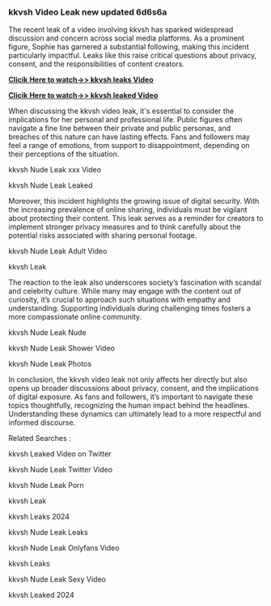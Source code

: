 ### kkvsh Video Leak new updated 6d6s6a

The recent leak of a video involving kkvsh has sparked widespread discussion and concern across social media platforms. As a prominent figure, Sophie has garnered a substantial following, making this incident particularly impactful. Leaks like this raise critical questions about privacy, consent, and the responsibilities of content creators.


**[Clicik Here to watch->> kkvsh  leaks Video](http://xxxvd.top)**

**[Clicik Here to watch->> kkvsh  leaked Video](http://xxxvd.top)**


When discussing the kkvsh video leak, it's essential to consider the implications for her personal and professional life. Public figures often navigate a fine line between their private and public personas, and breaches of this nature can have lasting effects. Fans and followers may feel a range of emotions, from support to disappointment, depending on their perceptions of the situation.

kkvsh Nude Leak xxx Video

kkvsh Nude Leak Leaked

Moreover, this incident highlights the growing issue of digital security. With the increasing prevalence of online sharing, individuals must be vigilant about protecting their content. This leak serves as a reminder for creators to implement stronger privacy measures and to think carefully about the potential risks associated with sharing personal footage.

kkvsh Nude Leak Adult Video

kkvsh Leak


The reaction to the leak also underscores society’s fascination with scandal and celebrity culture. While many may engage with the content out of curiosity, it’s crucial to approach such situations with empathy and understanding. Supporting individuals during challenging times fosters a more compassionate online community.


kkvsh Nude Leak Nude

kkvsh Nude Leak Shower Video

kkvsh Nude Leak Photos

In conclusion, the kkvsh video leak not only affects her directly but also opens up broader discussions about privacy, consent, and the implications of digital exposure. As fans and followers, it’s important to navigate these topics thoughtfully, recognizing the human impact behind the headlines. Understanding these dynamics can ultimately lead to a more respectful and informed discourse.

Related Searches :

kkvsh Leaked Video on Twitter

kkvsh Nude Leak Twitter Video

kkvsh Nude Leak Porn

kkvsh Leak

kkvsh Leaks 2024

kkvsh Nude Leak Leaks

kkvsh Nude Leak Onlyfans Video

kkvsh Leaks

kkvsh Nude Leak Sexy Video


kkvsh Leaked 2024



